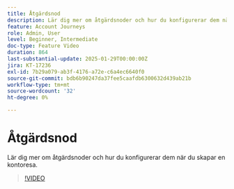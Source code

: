 ```yaml
---
title: Åtgärdsnod
description: Lär dig mer om åtgärdsnoder och hur du konfigurerar dem när du skapar en kontoresa.
feature: Account Journeys
role: Admin, User
level: Beginner, Intermediate
doc-type: Feature Video
duration: 864
last-substantial-update: 2025-01-29T00:00:00Z
jira: KT-17236
exl-id: 7b29a079-ab3f-4176-a72e-c6a4ec6640f0
source-git-commit: bdb6b90247da37fee5caafdb6300632d439ab21b
workflow-type: tm+mt
source-wordcount: '32'
ht-degree: 0%

---
```


# Åtgärdsnod

Lär dig mer om åtgärdsnoder och hur du konfigurerar dem när du skapar en kontoresa.

>[!VIDEO](https://video.tv.adobe.com/v/3443249/?learn=on&enablevpops&captions=swe)

